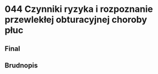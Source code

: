 # 044 Czynniki ryzyka i rozpoznanie przewlekłej obturacyjnej choroby płuc

## Final

## Brudnopis


